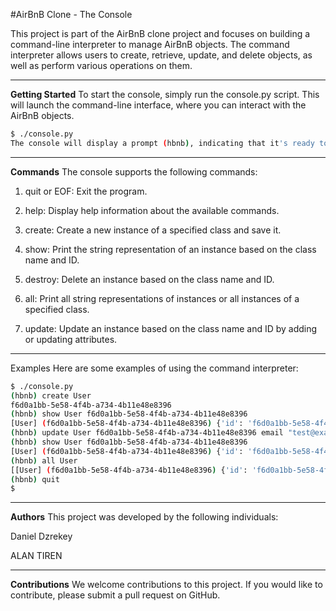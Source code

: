 #AirBnB Clone - The Console

This project is part of the AirBnB clone project and focuses on building a command-line interpreter to manage AirBnB objects. The command interpreter allows users to create, retrieve, update, and delete objects, as well as perform various operations on them.

***
**Getting Started**
To start the console, simply run the console.py script. This will launch the command-line interface, where you can interact with the AirBnB objects.

```bash
$ ./console.py
The console will display a prompt (hbnb), indicating that it's ready to accept commands. You can start typing commands and press Enter to execute them.
```
***
**Commands**
The console supports the following commands:

1. quit or EOF: Exit the program.

2. help: Display help information about the available commands.

3. create: Create a new instance of a specified class and save it.

4. show: Print the string representation of an instance based on the class name and ID.

5. destroy: Delete an instance based on the class name and ID.

6. all: Print all string representations of instances or all instances of a specified class.

7. update: Update an instance based on the class name and ID by adding or updating attributes.

***
Examples
Here are some examples of using the command interpreter:

```bash
$ ./console.py
(hbnb) create User
f6d0a1bb-5e58-4f4b-a734-4b11e48e8396
(hbnb) show User f6d0a1bb-5e58-4f4b-a734-4b11e48e8396
[User] (f6d0a1bb-5e58-4f4b-a734-4b11e48e8396) {'id': 'f6d0a1bb-5e58-4f4b-a734-4b11e48e8396', 'created_at': '2023-07-11T10:00:00.000000', 'updated_at': '2023-07-11T10:00:00.000000'}
(hbnb) update User f6d0a1bb-5e58-4f4b-a734-4b11e48e8396 email "test@example.com"
(hbnb) show User f6d0a1bb-5e58-4f4b-a734-4b11e48e8396
[User] (f6d0a1bb-5e58-4f4b-a734-4b11e48e8396) {'id': 'f6d0a1bb-5e58-4f4b-a734-4b11e48e8396', 'created_at': '2023-07-11T10:00:00.000000', 'updated_at': '2023-07-11T10:00:00.000000', 'email': 'test@example.com'}
(hbnb) all User
[[User] (f6d0a1bb-5e58-4f4b-a734-4b11e48e8396) {'id': 'f6d0a1bb-5e58-4f4b-a734-4b11e48e8396', 'created_at': '2023-07-11T10:00:00.000000', 'updated_at': '2023-07-11T10:00:00.000000', 'email': 'test@example.com'}]
(hbnb) quit
$
```
***
**Authors**
This project was developed by the following individuals:

Daniel Dzrekey

ALAN TIREN
***
**Contributions**
We welcome contributions to this project. If you would like to contribute, please submit a pull request on GitHub.
